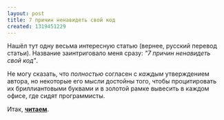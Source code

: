 ```yaml
---
layout: post
title: 7 причин ненавидеть свой код
created: 1319451229
---
```

Нашёл тут одну весьма интересную статью (вернее, русский перевод статьи). Название заинтриговало меня сразу: *"7 причин ненавидеть свой код"*.

Не могу сказать, что *полностью* согласен с *каждым* утверждением автора, но некоторые его мысли достойны того, чтобы процитировать их бриллиантовыми буквами и в золотой рамке вывесить в каждом офисе, где сидят программисты.

Итак, **<a href="http://translated.by/you/7-reasons-to-hate-your-code/into-ru/">читаем</a>**.
